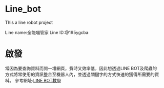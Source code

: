 # Line_bot
This a line robot project

Line name:全能喵管家
Line ID:@195ygcba

# 啟發
常因為要查詢資料而開一堆網頁，費時又效率低，因此想透過LINE BOT及爬蟲的方式將常使用的資訊整合至機器人內，並透過關鍵字的方式快速的獲得所需要的資料。
參考網址:[LINE BOT教學](https://steam.oxxostudio.tw/category/python/example/line-bot.html)

